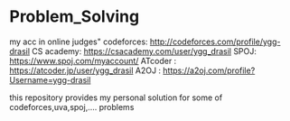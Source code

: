 # Problem_Solving
my acc in online judges"
codeforces: http://codeforces.com/profile/ygg-drasil 
CS academy: https://csacademy.com/user/ygg_drasil 
SPOJ: https://www.spoj.com/myaccount/
ATcoder : https://atcoder.jp/user/ygg_drasil 
A2OJ : https://a2oj.com/profile?Username=ygg-drasil

this repository provides my personal solution for some of codeforces,uva,spoj,.... problems
